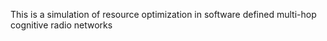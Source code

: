 This is a simulation of resource optimization in software defined multi-hop cognitive radio networks